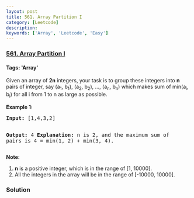 ```yaml
---
layout: post
title: 561. Array Partition I
category: [Leetcode]
description: 
keywords: ['Array', 'Leetcode', 'Easy']
---
```

### [561. Array Partition I](https://leetcode.com/problems/array-partition-i)

#### Tags: 'Array'

<div class="content__u3I1 question-content__JfgR"><div><p>
Given an array of <b>2n</b> integers, your task is to group these integers into <b>n</b> pairs of integer, say (a<sub>1</sub>, b<sub>1</sub>), (a<sub>2</sub>, b<sub>2</sub>), ..., (a<sub>n</sub>, b<sub>n</sub>) which makes sum of min(a<sub>i</sub>, b<sub>i</sub>) for all i from 1 to n as large as possible.
</p>
<p><b>Example 1:</b><br/>
</p><pre><b>Input:</b> [1,4,3,2]

<b>Output:</b> 4
<b>Explanation:</b> n is 2, and the maximum sum of pairs is 4 = min(1, 2) + min(3, 4).
</pre>
<p></p>
<p><b>Note:</b><br/>
</p><ol>
<li><b>n</b> is a positive integer, which is in the range of [1, 10000].</li>
<li>All the integers in the array will be in the range of [-10000, 10000].</li>
</ol>
<p></p></div></div>

### Solution
